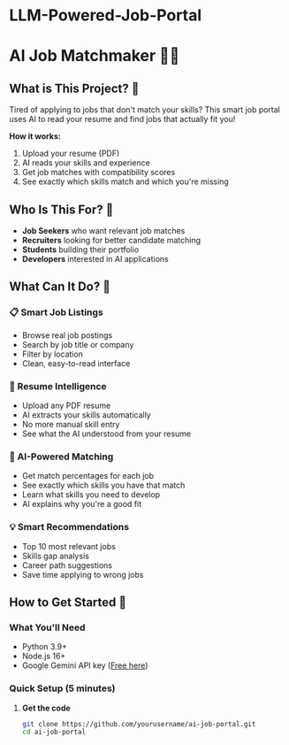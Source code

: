 # LLM-Powered-Job-Portal
# AI Job Matchmaker 🧠💼

## What is This Project? 🤔

Tired of applying to jobs that don't match your skills? This smart job portal uses AI to read your resume and find jobs that actually fit you!

**How it works:**
1. Upload your resume (PDF)
2. AI reads your skills and experience
3. Get job matches with compatibility scores
4. See exactly which skills match and which you're missing

## Who Is This For? 👥

- **Job Seekers** who want relevant job matches
- **Recruiters** looking for better candidate matching
- **Students** building their portfolio
- **Developers** interested in AI applications

## What Can It Do? 🌟

### 📋 Smart Job Listings
- Browse real job postings
- Search by job title or company
- Filter by location
- Clean, easy-to-read interface

### 📄 Resume Intelligence
- Upload any PDF resume
- AI extracts your skills automatically
- No more manual skill entry
- See what the AI understood from your resume

### 🎯 AI-Powered Matching
- Get match percentages for each job
- See exactly which skills you have that match
- Learn what skills you need to develop
- AI explains why you're a good fit

### 💡 Smart Recommendations
- Top 10 most relevant jobs
- Skills gap analysis
- Career path suggestions
- Save time applying to wrong jobs

## How to Get Started 🚀

### What You'll Need
- Python 3.9+
- Node.js 16+
- Google Gemini API key ([Free here](https://aistudio.google.com/))

### Quick Setup (5 minutes)

1. **Get the code**
   ```bash
   git clone https://github.com/yourusername/ai-job-portal.git
   cd ai-job-portal
